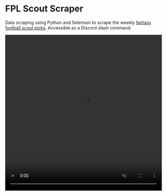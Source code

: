 # FPL Scout Scraper

Data scraping using Python and Selenium to scrape the weekly [fantasy football scout picks](https://www.fantasyfootballscout.co.uk/). Accessible as a Discord slash command.

<video width="100%" height="500" controls playsinline muted>
  <source src="assets/bot.mp4" type="video/mp4">
Your browser does not support the video tag.
</video>
